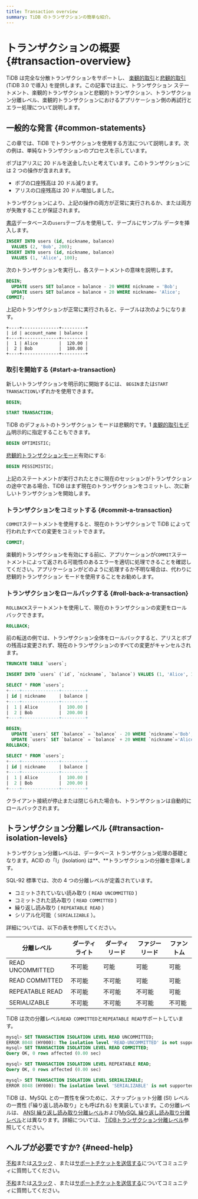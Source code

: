 ```yaml
---
title: Transaction overview
summary: TiDB のトランザクションの簡単な紹介。
---
```


# トランザクションの概要 {#transaction-overview}

TiDB は完全な分散トランザクションをサポートし、 [楽観的取引](/optimistic-transaction.md)と[悲観的取引](/pessimistic-transaction.md) (TiDB 3.0 で導入) を提供します。この記事では主に、トランザクション ステートメント、楽観的トランザクションと悲観的トランザクション、トランザクション分離レベル、楽観的トランザクションにおけるアプリケーション側の再試行とエラー処理について説明します。

## 一般的な発言 {#common-statements}

この章では、TiDB でトランザクションを使用する方法について説明します。次の例は、単純なトランザクションのプロセスを示しています。

ボブはアリスに 20 ドルを送金したいと考えています。このトランザクションには 2 つの操作が含まれます。

-   ボブの口座残高は 20 ドル減ります。
-   アリスの口座残高は 20 ドル増加しました。

トランザクションにより、上記の操作の両方が正常に実行されるか、または両方が失敗することが保証されます。

[書店](/develop/dev-guide-bookshop-schema-design.md)データベースの`users`テーブルを使用して、テーブルにサンプル データを挿入します。

```sql
INSERT INTO users (id, nickname, balance)
  VALUES (2, 'Bob', 200);
INSERT INTO users (id, nickname, balance)
  VALUES (1, 'Alice', 100);
```

次のトランザクションを実行し、各ステートメントの意味を説明します。

```sql
BEGIN;
  UPDATE users SET balance = balance - 20 WHERE nickname = 'Bob';
  UPDATE users SET balance = balance + 20 WHERE nickname= 'Alice';
COMMIT;
```

上記のトランザクションが正常に実行されると、テーブルは次のようになります。

```
+----+--------------+---------+
| id | account_name | balance |
+----+--------------+---------+
|  1 | Alice        |  120.00 |
|  2 | Bob          |  180.00 |
+----+--------------+---------+

```

### 取引を開始する {#start-a-transaction}

新しいトランザクションを明示的に開始するには、 `BEGIN`または`START TRANSACTION`いずれかを使用できます。

```sql
BEGIN;
```

```sql
START TRANSACTION;
```

TiDB のデフォルトのトランザクション モードは悲観的です。1 [楽観的取引モデル](/develop/dev-guide-optimistic-and-pessimistic-transaction.md)明示的に指定することもできます。

```sql
BEGIN OPTIMISTIC;
```

[悲観的トランザクションモード](/develop/dev-guide-optimistic-and-pessimistic-transaction.md)有効にする:

```sql
BEGIN PESSIMISTIC;
```

上記のステートメントが実行されたときに現在のセッションがトランザクションの途中である場合、TiDB はまず現在のトランザクションをコミットし、次に新しいトランザクションを開始します。

### トランザクションをコミットする {#commit-a-transaction}

`COMMIT`ステートメントを使用すると、現在のトランザクションで TiDB によって行われたすべての変更をコミットできます。

```sql
COMMIT;
```

楽観的トランザクションを有効にする前に、アプリケーションが`COMMIT`ステートメントによって返される可能性のあるエラーを適切に処理できることを確認してください。アプリケーションがどのように処理するか不明な場合は、代わりに悲観的トランザクション モードを使用することをお勧めします。

### トランザクションをロールバックする {#roll-back-a-transaction}

`ROLLBACK`ステートメントを使用して、現在のトランザクションの変更をロールバックできます。

```sql
ROLLBACK;
```

前の転送の例では、トランザクション全体をロールバックすると、アリスとボブの残高は変更されず、現在のトランザクションのすべての変更がキャンセルされます。

```sql
TRUNCATE TABLE `users`;

INSERT INTO `users` (`id`, `nickname`, `balance`) VALUES (1, 'Alice', 100), (2, 'Bob', 200);

SELECT * FROM `users`;
+----+--------------+---------+
| id | nickname     | balance |
+----+--------------+---------+
|  1 | Alice        |  100.00 |
|  2 | Bob          |  200.00 |
+----+--------------+---------+

BEGIN;
  UPDATE `users` SET `balance` = `balance` - 20 WHERE `nickname`='Bob';
  UPDATE `users` SET `balance` = `balance` + 20 WHERE `nickname`='Alice';
ROLLBACK;

SELECT * FROM `users`;
+----+--------------+---------+
| id | nickname     | balance |
+----+--------------+---------+
|  1 | Alice        |  100.00 |
|  2 | Bob          |  200.00 |
+----+--------------+---------+
```

クライアント接続が停止または閉じられた場合も、トランザクションは自動的にロールバックされます。

## トランザクション分離レベル {#transaction-isolation-levels}

トランザクション分離レベルは、データベース トランザクション処理の基礎となります。ACID の「I」(Isolation) は**、**トランザクションの分離を意味します。

SQL-92 標準では、次の 4 つの分離レベルが定義されています。

-   コミットされていない読み取り ( `READ UNCOMMITTED` )
-   コミットされた読み取り ( `READ COMMITTED` )
-   繰り返し読み取り ( `REPEATABLE READ` )
-   シリアル化可能（ `SERIALIZABLE` ）。

詳細については、以下の表を参照してください。

| 分離レベル            | ダーティライト | ダーティリード | ファジーリード | ファントム |
| ---------------- | ------- | ------- | ------- | ----- |
| READ UNCOMMITTED | 不可能     | 可能      | 可能      | 可能    |
| READ COMMITTED   | 不可能     | 不可能     | 可能      | 可能    |
| REPEATABLE READ  | 不可能     | 不可能     | 不可能     | 可能    |
| SERIALIZABLE     | 不可能     | 不可能     | 不可能     | 不可能   |

TiDB は次の分離レベル`READ COMMITTED`と`REPEATABLE READ`サポートしています。

```sql
mysql> SET TRANSACTION ISOLATION LEVEL READ UNCOMMITTED;
ERROR 8048 (HY000): The isolation level 'READ-UNCOMMITTED' is not supported. Set tidb_skip_isolation_level_check=1 to skip this error
mysql> SET TRANSACTION ISOLATION LEVEL READ COMMITTED;
Query OK, 0 rows affected (0.00 sec)

mysql> SET TRANSACTION ISOLATION LEVEL REPEATABLE READ;
Query OK, 0 rows affected (0.00 sec)

mysql> SET TRANSACTION ISOLATION LEVEL SERIALIZABLE;
ERROR 8048 (HY000): The isolation level 'SERIALIZABLE' is not supported. Set tidb_skip_isolation_level_check=1 to skip this error
```

TiDB は、MySQL との一貫性を保つために、スナップショット分離 (SI) レベルの一貫性 (「繰り返し読み取り」とも呼ばれる) を実装しています。この分離レベルは、 [ANSI 繰り返し読み取り分離レベル](/transaction-isolation-levels.md#difference-between-tidb-and-ansi-repeatable-read)および[MySQL 繰り返し読み取り分離レベル](/transaction-isolation-levels.md#difference-between-tidb-and-mysql-repeatable-read)とは異なります。詳細については、 [TiDBトランザクション分離レベル](/transaction-isolation-levels.md)参照してください。

## ヘルプが必要ですか? {#need-help}

<CustomContent platform="tidb">

[不和](https://discord.gg/DQZ2dy3cuc?utm_source=doc)または[スラック](https://slack.tidb.io/invite?team=tidb-community&#x26;channel=everyone&#x26;ref=pingcap-docs) 、または[サポートチケットを送信する](/support.md)についてコミュニティに質問してください。

</CustomContent>

<CustomContent platform="tidb-cloud">

[不和](https://discord.gg/DQZ2dy3cuc?utm_source=doc)または[スラック](https://slack.tidb.io/invite?team=tidb-community&#x26;channel=everyone&#x26;ref=pingcap-docs) 、または[サポートチケットを送信する](https://tidb.support.pingcap.com/)についてコミュニティに質問してください。

</CustomContent>
